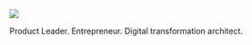 <img src="[https://pbs.twimg.com/profile_banners/14987953/1738711442/1500x500](https://pbs.twimg.com/profile_banners/14987953/1753673061/1500x500)">

Product Leader. Entrepreneur. Digital transformation architect.
